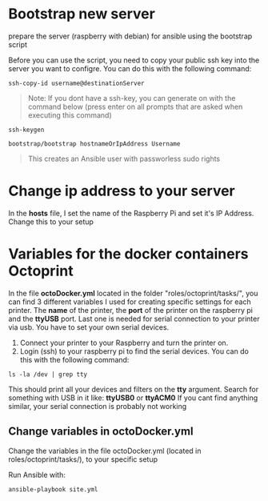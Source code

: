 

# Bootstrap new server
prepare the server (raspberry with debian) for ansible using the bootstrap script

Before you can use the script, you need to copy your public ssh key into the server you want to configre.
You can do this with the following command:
```
ssh-copy-id username@destinationServer
```
> Note: If you dont have a ssh-key, you can generate on with the command below (press enter on all prompts that are asked when executing this command)
```
ssh-keygen
```
```
bootstrap/bootstrap hostnameOrIpAddress Username
```
> This creates an Ansible user with passworless sudo rights

# Change ip address to your server
In the **hosts** file, I set the name of the Raspberry Pi and set it's IP Address. Change this to your setup 

# Variables for the docker containers Octoprint
In the file **octoDocker.yml** located in the folder "roles/octoprint/tasks/", you can find 3 different variables I used for creating specific settings for each printer. The **name** of the printer, the **port** of the printer on the raspberry pi and the **ttyUSB** port. Last one is needed for serial connection to your printer via usb. You have to set your own serial devices. 

1. Connect your printer to your Raspberry and turn the printer on.
2. Login (ssh) to your raspberry pi to find the serial devices. You can do this with the following command:
```
ls -la /dev | grep tty
```
This should print all your devices and filters on the **tty** argument. Search for something with USB in it like: **ttyUSB0** or **ttyACM0**
If you cant find anything similar, your serial connection is probably not working

## Change variables in octoDocker.yml
Change the variables in the file octoDocker.yml (located in roles/octoprint/tasks/), to your specific setup

Run Ansible with:
```
ansible-playbook site.yml
```
